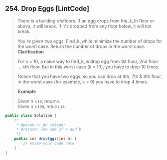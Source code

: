 ## 254. Drop Eggs \[LintCode\]

> There is a building of`n`floors. If an egg drops from the\_k\_th floor or above, it will break. If it's dropped from any floor below, it will not break.
>
> You're given two eggs, Find\_k\_while minimize the number of drops for the worst case. Return the number of drops in the worst case.  
> **Clarification**
>
> For n = 10, a naive way to find\_k\_is drop egg from 1st floor, 2nd floor ... kth floor. But in this worst case \(k = 10\), you have to drop 10 times.
>
> Notice that you have two eggs, so you can drop at 4th, 7th & 9th floor, in the worst case \(for example, k = 9\) you have to drop 4 times.
>
> **Example**
>
> Given n =`10`, return`4`.  
> Given n =`100`, return `14`.

```java
public class Solution {
    /*
     * @param n: An integer
     * @return: The sum of a and b
     */
    public int dropEggs(int n) {
        // write your code here
    }
}
```



